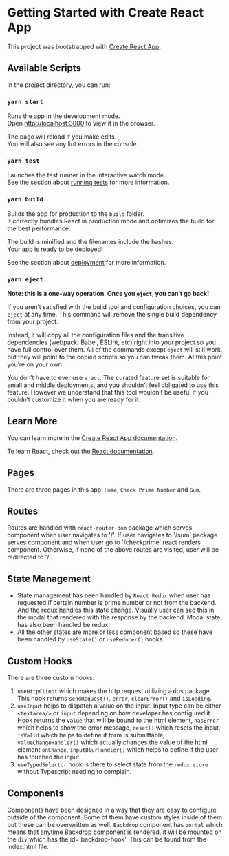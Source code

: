 # Getting Started with Create React App

This project was bootstrapped with [Create React App](https://github.com/facebook/create-react-app).

## Available Scripts

In the project directory, you can run:

### `yarn start`

Runs the app in the development mode.\
Open [http://localhost:3000](http://localhost:3000) to view it in the browser.

The page will reload if you make edits.\
You will also see any lint errors in the console.

### `yarn test`

Launches the test runner in the interactive watch mode.\
See the section about [running tests](https://facebook.github.io/create-react-app/docs/running-tests) for more information.

### `yarn build`

Builds the app for production to the `build` folder.\
It correctly bundles React in production mode and optimizes the build for the best performance.

The build is minified and the filenames include the hashes.\
Your app is ready to be deployed!

See the section about [deployment](https://facebook.github.io/create-react-app/docs/deployment) for more information.

### `yarn eject`

**Note: this is a one-way operation. Once you `eject`, you can’t go back!**

If you aren’t satisfied with the build tool and configuration choices, you can `eject` at any time. This command will remove the single build dependency from your project.

Instead, it will copy all the configuration files and the transitive dependencies (webpack, Babel, ESLint, etc) right into your project so you have full control over them. All of the commands except `eject` will still work, but they will point to the copied scripts so you can tweak them. At this point you’re on your own.

You don’t have to ever use `eject`. The curated feature set is suitable for small and middle deployments, and you shouldn’t feel obligated to use this feature. However we understand that this tool wouldn’t be useful if you couldn’t customize it when you are ready for it.

## Learn More

You can learn more in the [Create React App documentation](https://facebook.github.io/create-react-app/docs/getting-started).

To learn React, check out the [React documentation](https://reactjs.org/).

## Pages

There are three pages in this app: `Home`, `Check Prime Number` and `Sum`.

## Routes

Routes are handled with `react-router-dom` package which serves <Home /> component when user navigates to '/'. If user navigates to '/sum' package serves <SumRoute /> component and when user go to '/checkprime' react renders <CheckPrimeRoute /> component. Otherwise, if none of the above routes are visited, user will be redirected to '/'.

## State Management

- State management has been handled by `React Redux` when user has requested if certain number is prime number or not from the backend. And the redux handles this state change. Visually user can see this in the modal that rendered with the response by the backend. Modal state has also been handled be redux.
- All the other states are more or less component based so these have been handled by `useState()` or `useReducer()` hooks.

## Custom Hooks

There are three custom hooks:
1. `useHttpClient` which makes the http request utilizing axios package. This hook returns `sendRequest()`, `error`, `clearError()` and `isLoading`.
2. `useInput` helps to dispatch a value on the input. Input type can be either `<textarea/>` or `input` depending on how developer has configured it. Hook returns the `value` that will be bound to the html element, `hasError` which helps to show the error message, `reset()` which resets the input, `isValid` which helps to define if form is submittable, `valueChangeHandler()` which actually changes the value of the html element `onChange`, `inputBlurHandler()` which helps to define if the user has touched the input.
3. `useTypedSelector` hook is there to select state from the `redux store` without Typescript needing to complain.

## Components

Components have been designed in a way that they are easy to configure outside of the component. Some of them have custom styles inside of them but these can be overwritten as well. `Backdrop` component has `portal` which means that anytime Backdrop component is rendered, it will be mounted on the `div` which has the id='backdrop-hook'. This can be found from the index.html file.

